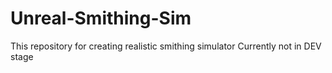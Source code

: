 # Unreal-Smithing-Sim
This repository for creating realistic smithing simulator
Currently not in DEV stage
